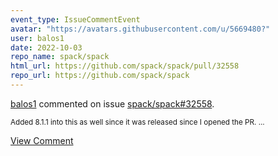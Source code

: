 ```yaml
---
event_type: IssueCommentEvent
avatar: "https://avatars.githubusercontent.com/u/5669480?"
user: balos1
date: 2022-10-03
repo_name: spack/spack
html_url: https://github.com/spack/spack/pull/32558
repo_url: https://github.com/spack/spack
---
```


<a href='https://github.com/balos1' target='_blank'>balos1</a> commented on issue <a href='https://github.com/spack/spack/pull/32558' target='_blank'>spack/spack#32558</a>.

<small>Added 8.1.1 into this as well since it was released since I opened the PR. ...</small>

<a href='https://github.com/spack/spack/pull/32558' target='_blank'>View Comment</a>